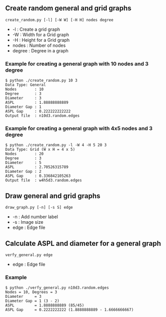 ## Create random general and grid graphs
```
create_random.py [-l] [-W W] [-H H] nodes degree
```

* -l : Create a grid graph
* -W : Width for a Grid graph
* -H : Height for a Grid graph
* nodes : Number of nodes
* degree : Degree in a graph

### Example for creating a general graph with 10 nodes and 3 degree
```
$ python ./create_random.py 10 3
Data Type: General
Nodes        : 10
Degree       : 3
Diameter     : 3
ASPL         : 1.88888888889
Diameter Gap : 1
ASPL Gap     : 0.222222222222
Output file  : n10d3.random.edges
```

### Example for	creating a general graph with 4x5 nodes and 3 degree
```
$ python ./create_random.py -l -W 4 -H 5 20 3
Data Type: Grid (W x H = 4 x 5)
Nodes        : 20
Degree       : 3
Diameter     : 5
ASPL         : 2.70526315789
Diameter Gap : 2
ASPL Gap     : 0.336842105263
Output file  : w4h5d3.random.edges
```

## Draw general and grid graphs
```
draw_graph.py [-n] [-s S] edge
```

* -n : Add number label
* -s : Image size
* edge : Edge file

## Calculate ASPL and diameter for a general graph
```
verfy_general.py edge
```

* edge : Edge file

### Example
```
$ python ./verfy_general.py n10d3.random.edges
Nodes = 10, Degrees = 3
Diameter     = 3
Diameter Gap = 1 (3 - 2)
ASPL         = 1.8888888889 (85/45)
ASPL Gap     = 0.2222222222 (1.8888888889 - 1.6666666667)
```

